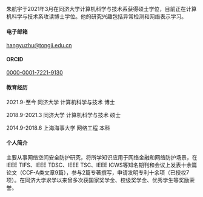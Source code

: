
朱航宇于2021年3月在同济大学计算机科学与技术系获得硕士学位，目前正在计算机科学与技术系攻读博士学位。他的研究兴趣包括异常检测和网络表示学习。


#### 电子邮箱
hangyuzhu@tongji.edu.cn

#### ORCID

[0000-0001-7221-9130](https://orcid.org/0000-0001-7221-9130)

#### 教育经历
 2021.9-至今	同济大学	计算机科学与技术	博士
 
 2018.9-2021.3	同济大学	计算机科学与技术	硕士
 
 2014.9-2018.6	上海海事大学	网络工程	本科


#### 个人简介
主要从事网络空间安全防护研究，将所学知识应用于网络金融和网络防护场景，在IEEE TIFS、IEEE TDSC、IEEE TSC、IEEE ICWS等知名期刊和会议上发表十余篇论文（CCF-A类文章9篇），参与2篇专著撰写，申请发明专利十余项（已授权7项）。在同济大学求学以来曾多次获国家奖学金、校级奖学金、优秀学生等奖励荣誉。
